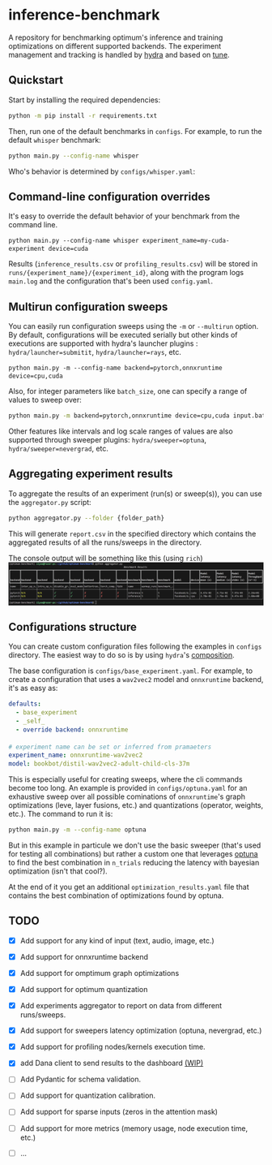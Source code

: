 # inference-benchmark

A repository for benchmarking optimum's inference and training optimizations on different supported backends.
The experiment management and tracking is handled by [hydra](https://hydra.cc/) and based on [tune](https://github.com/huggingface/tune).

## Quickstart

Start by installing the required dependencies:

```bash
python -m pip install -r requirements.txt
```

Then, run one of the default benchmarks in `configs`.
For example, to run the default `whisper` benchmark:

```bash
python main.py --config-name whisper
```

Who's behavior is determined by `configs/whisper.yaml`:

## Command-line configuration overrides

It's easy to override the default behavior of your benchmark from the command line.

```
python main.py --config-name whisper experiment_name=my-cuda-experiment device=cuda
```

Results (`inference_results.csv` or `profiling_results.csv`) will be stored in `runs/{experiment_name}/{experiment_id}`, along with the program logs `main.log` and the configuration that's been used `config.yaml`.

## Multirun configuration sweeps

You can easily run configuration sweeps using the `-m` or `--multirun` option. By default, configurations will be executed serially but other kinds of executions are supported with hydra's launcher plugins : `hydra/launcher=submitit`, `hydra/launcher=rays`, etc.

```
python main.py -m --config-name backend=pytorch,onnxruntime device=cpu,cuda
```

Also, for integer parameters like `batch_size`, one can specify a range of values to sweep over:

```bash
python main.py -m backend=pytorch,onnxruntime device=cpu,cuda input.batch_size='range(1,10,step=2)'
```

Other features like intervals and log scale ranges of values are also supported through sweeper plugins: `hydra/sweeper=optuna`, `hydra/sweeper=nevergrad`, etc.

## Aggregating experiment results

To aggregate the results of an experiment (run(s) or sweep(s)), you can use the `aggregator.py` script:

```bash
python aggregator.py --folder {folder_path}
```

This will generate `report.csv` in the specified directory which contains the aggregated results of all the runs/sweeps in the directory.

The console output will be something like this (using `rich`)
<img src='rich-benchmark-table.png' alt='text-inference-report' style='display:block;margin-left:auto;margin-right:auto;'>

## Configurations structure

You can create custom configuration files following the examples in `configs` directory.
The easiest way to do so is by using `hydra`'s [composition](https://hydra.cc/docs/0.11/tutorial/composition/).

The base configuration is `configs/base_experiment.yaml`.
For example, to create a configuration that uses a `wav2vec2` model and `onnxruntime` backend, it's as easy as:

```yaml
defaults:
  - base_experiment
  - _self_
  - override backend: onnxruntime

# experiment name can be set or inferred from pramaeters
experiment_name: onnxruntime-wav2vec2
model: bookbot/distil-wav2vec2-adult-child-cls-37m
```

This is especially useful for creating sweeps, where the cli commands become too long. An example is provided in `configs/optuna.yaml` for an exhaustive sweep over all possible cominations of `onnxruntime`'s graph optimizations (leve, layer fusions, etc.) and quantizations (operator, weights, etc.). The command to run it is:

```bash
python main.py -m --config-name optuna
```

But in this example in particule we don't use the basic sweeper (that's used for testing all combinations) but rather a custom one that leverages [optuna](https://optuna.org/) to find the best combination in `n_trials` reducing the latency with bayesian optimization (isn't that cool?).

At the end of it you get an additional `optimization_results.yaml` file that contains the best combination of optimizations found by optuna.

## TODO

- [x] Add support for any kind of input (text, audio, image, etc.)
- [x] Add support for onnxruntime backend
- [x] Add support for omptimum graph optimizations
- [x] Add support for optimum quantization
- [x] Add experiments aggregator to report on data from different runs/sweeps.
- [x] Add support for sweepers latency optimization (optuna, nevergrad, etc.)
- [x] Add support for profiling nodes/kernels execution time.
- [x] add Dana client to send results to the dashboard [(WIP)](https://github.com/IlyasMoutawwakil/optimum-dana)

- [ ] Add Pydantic for schema validation.
- [ ] Add support for quantization calibration.
- [ ] Add support for sparse inputs (zeros in the attention mask)
- [ ] Add support for more metrics (memory usage, node execution time, etc.)
- [ ] ...
